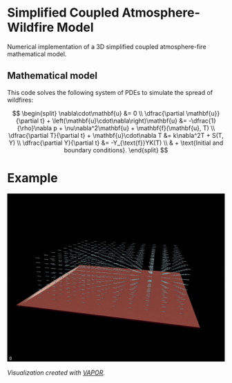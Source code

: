 # Simplified Coupled Atmosphere-Wildfire Model
Numerical implementation of a 3D simplified coupled atmosphere-fire mathematical model.

## Mathematical model
This code solves the following system of PDEs to simulate the spread of wildfires:

$$
\begin{split}
    \nabla\cdot\mathbf{u} &= 0 \\
    \dfrac{\partial \mathbf{u}}{\partial t} + \left(\mathbf{u}\cdot\nabla\right)\mathbf{u} &= -\dfrac{1}{\rho}\nabla p + \nu\nabla^2\mathbf{u} + \mathbf{f}(\mathbf{u}, T) \\
    \dfrac{\partial T}{\partial t} + \mathbf{u}\cdot\nabla T &= k\nabla^2T + S(T, Y) \\
    \dfrac{\partial Y}{\partial t} &= -Y_{\text{f}}YK(T) \\
    & + \text{Initial and boundary conditions}.
\end{split}
$$

# Example
![Flat fire](./data/simulations/fire.gif)

*Visualization created with [VAPOR](https://www.vapor.ucar.edu/).*
